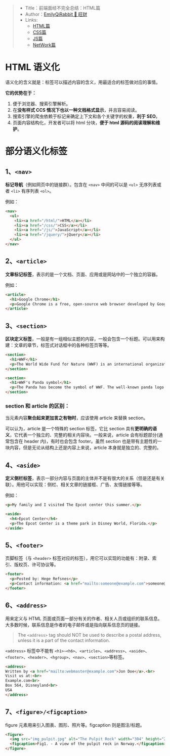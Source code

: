 > * Title：前端面经不完全总结：HTML篇
> * Author：[EmilyQiRabbit 🙋 旺财](https://github.com/EmilyQiRabbit)
> * Links:
>      * [HTML篇](https://github.com/EmilyQiRabbit/CodingRepository/blob/master/InterviewSummery/html.md)
>      * [CSS篇](https://github.com/EmilyQiRabbit/CodingRepository/blob/master/InterviewSummery/css.md)
>      * [JS篇](https://github.com/EmilyQiRabbit/CodingRepository/blob/master/InterviewSummery/js.md)
>      * [NetWork篇](https://github.com/EmilyQiRabbit/CodingRepository/blob/master/InterviewSummery/network.md)

# HTML 语义化

语义化的含义就是：标签可以描述内容的含义，用最适合的标签做对应的事情。

**它的优势在于：**
1. 便于浏览器、搜索引擎解析。
2. 在**没有样式 CCS 情况下也以一种文档格式显示**，并且容易阅读。
3. 搜索引擎的爬虫依赖于标记来确定上下文和各个关键字的权重，**利于 SEO**。
4. 页面内容结构化，开发者可以将 html 分块，**便于 html 源码的阅读理解和维护**。

# 部分语义化标签

## 1、`<nav>`

**标记导航**（例如网页中的链接群）。包含在 `<nav>` 中间的可以是 `<ul>` 无序列表或者 `<li>` 有序列表 `<ol>`。

例如：

```html
<nav>
  <ul>
    <li><a href="/html/">HTML</a></li>
    <li><a href="/css/">CSS</a></li>
    <li><a href="/js/">JavaScript</a></li>
    <li><a href="/jquery/">jQuery</a></li>
  </ul>
</nav>
```

## 2、`<article>`

**文章标记标签**，表示的是一个文档、页面、应用或是网站中的一个独立的容器。

例如：

```html
<article>
  <h1>Google Chrome</h1>
  <p>Google Chrome is a free, open-source web browser developed by Google, released in 2008.</p>
</article>
```

## 3、`<section>`

**区块定义标签**，一般是有一组相似主题的内容，一般会包含一个标题。可以用来构建：文章的章节，标签式对话框中的各种标签页等等。

```html
<section>
  <h1>WWF</h1>
  <p>The World Wide Fund for Nature (WWF) is an international organization working on issues regarding the conservation, research and restoration of the environment, formerly named the World Wildlife Fund. WWF was founded in 1961.</p>
</section>

<section>
  <h1>WWF's Panda symbol</h1>
  <p>The Panda has become the symbol of WWF. The well-known panda logo of WWF originated from a panda named Chi Chi that was transferred from the Beijing Zoo to the London Zoo in the same year of the establishment of WWF.</p>
</section>
```

### section 和 article 的区别：

当元素内容**聚合起来更加言之有物时**，应该使用 article 来替换 section。

可以认为，article 是一个特殊的 section 标签，它比 section 具有**更明确的语义**，它代表一个独立的、完整的相关内容块。一般来说，article 会有标题部分(通常包含在 header 内)，有时也会包含 footer。虽然 section 也是带有主题性的一块内容，但是无论从结构上还是内容上来说，article 本身就是独立的、完整的。

## 4、`<aside>`

**定义侧栏标签**，表示一部分内容与页面的主体并不是有很大的关系（但是还是有关联）。用他可以实现：侧栏、相关文章的链接框、广告、友情链接等等。

例如：

```html
<p>My family and I visited The Epcot center this summer.</p>

<aside>
  <h4>Epcot Center</h4>
  <p>The Epcot Center is a theme park in Disney World, Florida.</p>
</aside>
```

## 5、`<footer>`

页脚标签（与 `<header>` 标签对应的标签），用它可以实现的功能有：附录、索引、版权页、许可协议等。

```html
<footer>
  <p>Posted by: Hege Refsnes</p>
  <p>Contact information: <a href="mailto:someone@example.com">someone@example.com</a>.</p>
</footer>
```

## 6、`<address>`

用来定义与 HTML 页面或页面一部分有关的作者、相关人员或组织的联系信息。大多数时候，联系信息是作者的电子邮件或是指向联系信息页的链接。

> The `<address>` tag should NOT be used to describe a postal address, unless it is a part of the contact information.

`<address>` 标签中不能有 `<h1>~<h6>`、`<article>`、`<address>`、`<aside>`、`<footer>`、`<header>`、`<hgroup>`、`<nav>`、`<section>`等标签。

```html
<address>
Written by <a href="mailto:webmaster@example.com">Jon Doe</a>.<br> 
Visit us at:<br>
Example.com<br>
Box 564, Disneyland<br>
USA
</address>
```

## 7、`<figure>/<figcaption>`

figure 元素用来引入图表、图形、照片等。figcaption 则是图注/标题。

```html
<figure>
  <img src="img_pulpit.jpg" alt="The Pulpit Rock" width="304" height="228">
  <figcaption>Fig1. - A view of the pulpit rock in Norway.</figcaption>
</figure>
```

